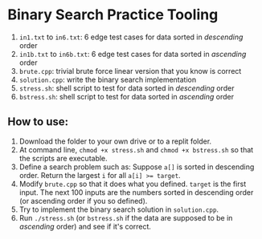 # Binary Search Practice Tooling
1. `in1.txt` to `in6.txt`: 6 edge test cases for data sorted in *descending* order
2. `in1b.txt` to `in6b.txt`: 6 edge test cases for data sorted in *ascending* order
3. `brute.cpp`: trivial brute force linear version that you know is correct
4. `solution.cpp`: write the binary search implementation
5. `stress.sh`: shell script to test for data sorted in *descending* order
6. `bstress.sh`: shell script to test for data sorted in *ascending* order

## How to use:
1. Download the folder to your own drive or to a replit folder.
2. At command line, `chmod +x stress.sh` and `chmod +x bstress.sh` so that the scripts are executable.
3. Define a search problem such as: Suppose `a[]` is sorted in descending order. Return the largest `i` for all `a[i] >= target`.
4. Modify `brute.cpp` so that it does what you defined. `target` is the first input. The next 100 inputs are the numbers sorted in descending order (or ascending order if you so defined).
5. Try to implement the binary search solution in `solution.cpp`.
6. Run `./stress.sh` (or `bstress.sh` if the data are supposed to be in *ascending* order) and see if it's correct.
